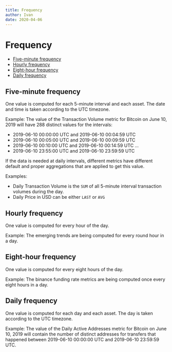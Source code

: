 ```yaml
---
title: Frequency
author: Ivan
date: 2020-04-06
---
```

# Frequency

- [Five-minute frequency](#five-minute-freqency)
- [Hourly frequency](#hourly-freqency)
- [Eight-hour frequency](#eight-hour-frequency)
- [Daily frequency](#daily-freqency)

## Five-minute frequency

One value is computed for each 5-minute interval and each asset. The date and
time is taken according to the UTC timezone.

Example: The value of the Transaction Volume metric for Bitcoin on June 10, 2019
will have 288 distinct values for the intervals:

- 2019-06-10 00:00:00 UTC and 2019-06-10 00:04:59 UTC
- 2019-06-10 00:05:00 UTC and 2019-06-10 00:09:59 UTC
- 2019-06-10 00:10:00 UTC and 2019-06-10 00:14:59 UTC
  ...
- 2019-06-10 23:55:00 UTC and 2019-06-10 23:59:59 UTC

If the data is needed at daily intervals, different metrics have different
default and proper aggregations that are applied to get this value.

Examples:

- Daily Transaction Volume is the `SUM` of all 5-minute interval transaction
  volumes during the day.
- Daily Price in USD can be either `LAST` or `AVG`

## Hourly frequency

One value is computed for every hour of the day.

Example: The emerging trends are being computed for every round hour in a day.

## Eight-hour frequency

One value is computed for every eight hours of the day.

Example: The binance funding rate metrics are being computed once every eight hours in a day.

## Daily frequency

One value is computed for each day and each asset. The day is taken according to
the UTC timezone.

Example: The value of the Daily Active Addresses metric for Bitcoin on June 10,
2019 will contain the number of distinct addresses for transfers that happened
between 2019-06-10 00:00:00 UTC and 2019-06-10 23:59:59 UTC.
